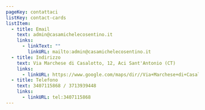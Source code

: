 ```yaml
---
pageKey: contattaci
listKey: contact-cards
listItem:
  - title: Email
    text: admin@casamichelecosentino.it
    links:
      - linkText: ""
        linkURL: mailto:admin@casamichelecosentino.it
  - title: Indirizzo
    text: Via Marchese di Casalotto, 12, Aci Sant'Antonio (CT)
    links:
      - linkURL: https://www.google.com/maps/dir//Via+Marchese+di+Casalotto,+12,+95025+Aci+Sant'Antonio+CT/@37.6025031,15.0425008,12z/data=!4m8!4m7!1m0!1m5!1m1!1s0x1313feb337f0e3e7:0x3f299fe7bb953d49!2m2!1d15.1249018!2d37.6025317
  - title: Telefono
    text: 3407115868 / 3713939448
    links:
      - linkURL: tel:3407115868
---
```

